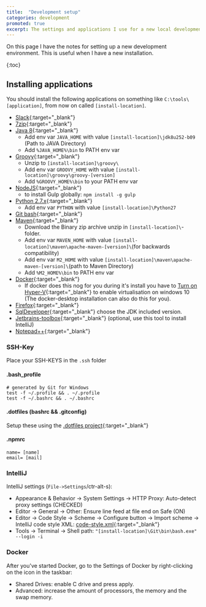 ```yaml
---
title:  "Development setup"
categories: development
promoted: true
excerpt: The settings and applications I use for a new local development environment
---
```

On this page I have the notes for setting up a new development environment. This is useful when I have a new installation.

{:toc}

## Installing applications
You should install the following applications on something like `C:\tools\[application]`, from now on called `[install-location]`.

* [Slack](https://slack.com/downloads/windows){:target="_blank"}
* [7zip](http://www.7-zip.org/download.html){:target="_blank"}
* [Java 8](https://github.com/AdoptOpenJDK/openjdk8-upstream-binaries/releases/download/jdk8u252-b09/OpenJDK8U-jre_x64_windows_8u252b09.zip){:target="_blank"}
    * Add env var `JAVA_HOME` with value `[install-location]\jdk8u252-b09` (Path to JAVA Directory)	
    * Add `%JAVA_HOME%\bin` to PATH env var
 * [Groovy](https://dl.bintray.com/groovy/maven/apache-groovy-binary-3.0.4.zip){:target="_blank"}	
     * Unzip to `[install-location]\groovy\`	
     * Add  env var `GROOVY_HOME` with value `[install-location]\groovy\groovy-[version]`	
     * Add `%GROOVY_HOME%\bin` to your PATH env var
* [NodeJS](https://nodejs.org/download/release/v10.16.0/){:target="_blank"}
    * to install Gulp globally: `npm install -g gulp`
* [Python 2.7.x](https://www.python.org/downloads/){:target="_blank"}
    * Add env var `PYTHON` with value `[install-location]\Python27`   
* [Git bash](https://git-scm.com/download/win){:target="_blank"}
* [Maven](https://maven.apache.org/download.cgi){:target="_blank"}
    * Download the Binary zip archive unzip in `[install-location]\`-folder.
    * Add env var `MAVEN_HOME` with value `[install-location]\maven\apache-maven-[version]\`(for backwards compatibility) 
    * Add env var `M2_HOME` with value `[install-location]\maven\apache-maven-[version]\`(path to Maven Directory)
    * Add `%M2_HOME%\bin` to PATH env var
* [Docker](https://store.docker.com/editions/community/docker-ce-desktop-windows){:target="_blank"}
    * If docker does this nog for you during it's install you have to 
    [Turn on Hyper-V](https://docs.microsoft.com/en-us/virtualization/hyper-v-on-windows/quick-start/enable-hyper-v){:target="_blank"} to enable virtualisation on windows 10 (The docker-desktop installation can also do this for you).
* [Firefox](https://www.mozilla.org/en-US/firefox/new/){:target="_blank"}
* [SqlDeveloper](https://www.oracle.com/tools/downloads/sqldev-downloads.html){:target="_blank"} choose the JDK included version.
* [Jetbrains-toolbox](https://www.jetbrains.com/toolbox/download/download-thanks.html){:target="_blank"} (optional, use this tool to install IntelliJ)
* [Notepad++](https://notepad-plus-plus.org/download/){:target="_blank"}

### SSH-Key
Place your SSH-KEYS in the `.ssh` folder

#### .bash_profile
```shell
# generated by Git for Windows
test -f ~/.profile && . ~/.profile
test -f ~/.bashrc && . ~/.bashrc
```

#### .dotfiles (bashrc && .gitconfig)
Setup these using the [.dotfiles project](https://github.com/Steeff0/.dotfiles){:target="_blank"}

#### .npmrc
```
name= [name]
email= [mail]
```

### IntelliJ
IntelliJ settings (`File->Settings`/ctr-alt-s):
* Appearance & Behavior -> System Settings -> HTTP Proxy: Auto-detect proxy settings (CHECKED)
* Editor -> General -> Other: Ensure line feed at file end on Safe (ON)
* Editor -> Code Style -> Scheme -> Configure button -> Import scheme -> IntelliJ code style XML: [code-style.xml](../assets/other/code-style.xml){:target="_blank"}
* Tools -> Terminal -> Shell path: `"[install-location]\Git\bin\bash.exe" --login -i`

### Docker 
After you've started Docker, go to the Settings of Docker by right-clicking on the icon in the taskbar:
* Shared Drives: enable C drive and press apply.
* Advanced: increase the amount of processors, the memory and the swap memory.
